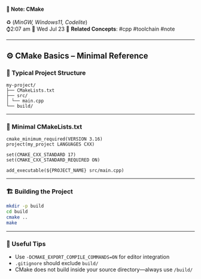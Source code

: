 #### 📝 Note: CMake 
 ♻️ (*MinGW, Windows11, Codelite*)   
 ⌚2:07 am  📆 Wed Jul 23
 🔗 **Related Concepts**: #cpp #toolchain #note
___
## ⚙️ CMake Basics – Minimal Reference


### 📂 Typical Project Structure


```title:tree
my-project/  
├── CMakeLists.txt  
├── src/  
│ └── main.cpp  
└── build/
```


---
### 📝 Minimal CMakeLists.txt


```title:FileContents
cmake_minimum_required(VERSION 3.16)
project(my_project LANGUAGES CXX)

set(CMAKE_CXX_STANDARD 17)
set(CMAKE_CXX_STANDARD_REQUIRED ON)

add_executable(${PROJECT_NAME} src/main.cpp)
```


---
### 🏗️ Building the Project


```bash
mkdir -p build
cd build
cmake ..
make
```


---
### 🧠 Useful Tips
- Use `-DCMAKE_EXPORT_COMPILE_COMMANDS=ON` for editor integration
- `.gitignore` should exclude `build/`
- CMake does not build inside your source directory—always use `/build/`